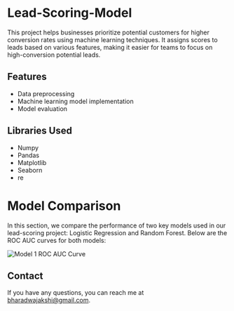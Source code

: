 # Lead-Scoring-Model

This project helps businesses prioritize potential customers for higher conversion rates using machine learning techniques. It assigns scores to leads based on various features, making it easier for teams to focus on high-conversion potential leads.

## Features

- Data preprocessing
- Machine learning model implementation
- Model evaluation

## Libraries Used

- Numpy
- Pandas
- Matplotlib
- Seaborn
- re

# Model Comparison

In this section, we compare the performance of two key models used in our lead-scoring project: Logistic Regression and Random Forest. Below are the ROC AUC curves for both models:

![Model 1 ROC AUC Curve](https://imgur.com/awjDjJs.png)


## Contact

If you have any questions, you can reach me at [bharadwajakshi@gmail.com](mailto:bharadwajakshi@gmail.com).
